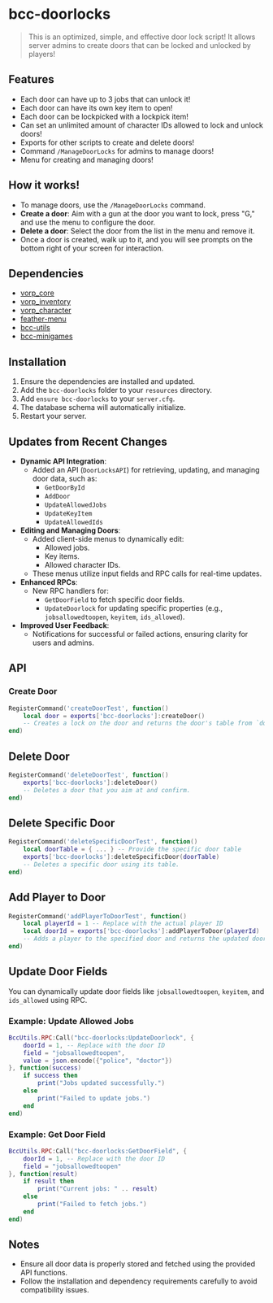 
# bcc-doorlocks

> This is an optimized, simple, and effective door lock script! It allows server admins to create doors that can be locked and unlocked by players!

## Features
- Each door can have up to 3 jobs that can unlock it!
- Each door can have its own key item to open!
- Each door can be lockpicked with a lockpick item!
- Can set an unlimited amount of character IDs allowed to lock and unlock doors!
- Exports for other scripts to create and delete doors!
- Command `/ManageDoorLocks` for admins to manage doors!
- Menu for creating and managing doors!

## How it works!
- To manage doors, use the `/ManageDoorLocks` command.
- **Create a door**: Aim with a gun at the door you want to lock, press "G," and use the menu to configure the door.
- **Delete a door**: Select the door from the list in the menu and remove it.
- Once a door is created, walk up to it, and you will see prompts on the bottom right of your screen for interaction.

## Dependencies
- [vorp_core](https://github.com/VORPCORE/vorp-core-lua)
- [vorp_inventory](https://github.com/VORPCORE/vorp_inventory-lua)
- [vorp_character](https://github.com/VORPCORE/vorp_character-lua)
- [feather-menu](https://github.com/FeatherFramework/feather-menu)
- [bcc-utils](https://github.com/BryceCanyonCounty/bcc-utils)
- [bcc-minigames](https://github.com/BryceCanyonCounty/bcc-minigames)

## Installation
1. Ensure the dependencies are installed and updated.
2. Add the `bcc-doorlocks` folder to your `resources` directory.
3. Add `ensure bcc-doorlocks` to your `server.cfg`.
4. The database schema will automatically initialize.
5. Restart your server.

## Updates from Recent Changes
- **Dynamic API Integration**:
  - Added an API (`DoorLocksAPI`) for retrieving, updating, and managing door data, such as:
    - `GetDoorById`
    - `AddDoor`
    - `UpdateAllowedJobs`
    - `UpdateKeyItem`
    - `UpdateAllowedIds`
- **Editing and Managing Doors**:
  - Added client-side menus to dynamically edit:
    - Allowed jobs.
    - Key items.
    - Allowed character IDs.
  - These menus utilize input fields and RPC calls for real-time updates.
- **Enhanced RPCs**:
  - New RPC handlers for:
    - `GetDoorField` to fetch specific door fields.
    - `UpdateDoorlock` for updating specific properties (e.g., `jobsallowedtoopen`, `keyitem`, `ids_allowed`).
- **Improved User Feedback**:
  - Notifications for successful or failed actions, ensuring clarity for users and admins.

## API
### Create Door
```lua
RegisterCommand('createDoorTest', function()
    local door = exports['bcc-doorlocks']:createDoor() 
    -- Creates a lock on the door and returns the door's table from `doorhashes.lua` for future deletion or storage.
end)
```
## Delete Door
```lua
RegisterCommand('deleteDoorTest', function()
    exports['bcc-doorlocks']:deleteDoor() 
    -- Deletes a door that you aim at and confirm.
end)
```

## Delete Specific Door
```lua
RegisterCommand('deleteSpecificDoorTest', function()
    local doorTable = { ... } -- Provide the specific door table
    exports['bcc-doorlocks']:deleteSpecificDoor(doorTable)
    -- Deletes a specific door using its table.
end)
```

## Add Player to Door
```lua
RegisterCommand('addPlayerToDoorTest', function()
    local playerId = 1 -- Replace with the actual player ID
    local doorId = exports['bcc-doorlocks']:addPlayerToDoor(playerId)
    -- Adds a player to the specified door and returns the updated door ID.
end)
```

## Update Door Fields
You can dynamically update door fields like `jobsallowedtoopen`, `keyitem`, and `ids_allowed` using RPC.

### Example: Update Allowed Jobs
```lua
BccUtils.RPC:Call("bcc-doorlocks:UpdateDoorlock", {
    doorId = 1, -- Replace with the door ID
    field = "jobsallowedtoopen",
    value = json.encode({"police", "doctor"})
}, function(success)
    if success then
        print("Jobs updated successfully.")
    else
        print("Failed to update jobs.")
    end
end)
```

### Example: Get Door Field
```lua
BccUtils.RPC:Call("bcc-doorlocks:GetDoorField", {
    doorId = 1, -- Replace with the door ID
    field = "jobsallowedtoopen"
}, function(result)
    if result then
        print("Current jobs: " .. result)
    else
        print("Failed to fetch jobs.")
    end
end)
```

## Notes
- Ensure all door data is properly stored and fetched using the provided API functions.
- Follow the installation and dependency requirements carefully to avoid compatibility issues.
